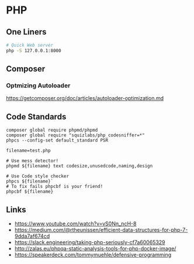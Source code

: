 # PHP

## One Liners
```bash
# Quick Web server
php -S 127.0.0.1:8000
```

## Composer

### Optmizing Autoloader
https://getcomposer.org/doc/articles/autoloader-optimization.md

## Code Standards
```shell
composer global require phpmd/phpmd
composer global require "squizlabs/php_codesniffer=*"
phpcs --config-set default_standard PSR

filename=test.php

# Use mess detector!
phpmd ${filename} text codesize,unusedcode,naming,design

# Use Code style checker
phpcs ${filename}`
# To fix fails phpcbf is your friend!
phpcbf ${filename}
```

## Links
- https://www.youtube.com/watch?v=vS0Nn_ncH-8
- https://medium.com/@rtheunissen/efficient-data-structures-for-php-7-9dda7af674cd
- https://slack.engineering/taking-php-seriously-cf7a60065329
- http://zalas.eu/phpqa-static-analysis-tools-for-php-docker-image/
- https://speakerdeck.com/tommymuehle/defensive-programming